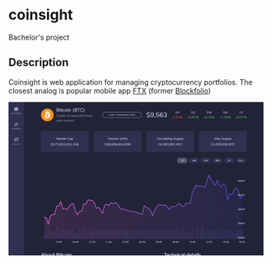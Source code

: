 # coinsight
Bachelor's project

## Description
Coinsight is web application for managing cryptocurrency portfolios. The closest analog is popular mobile app [FTX](https://ftx.us/) (former [Blockfolio](https://blockfolio.com/))

![Coinsight](Coinsight.png)
